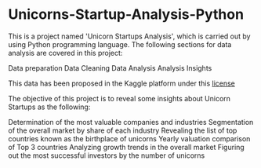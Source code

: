 # Unicorns-Startup-Analysis-Python

This is a project named 'Unicorn Startups Analysis', which is carried out by using Python programming language. The following sections for data analysis are covered in this project:

Data preparation
Data Cleaning
Data Analysis
Analysis Insights

This data has been proposed in the Kaggle platform under this [license](https://creativecommons.org/publicdomain/zero/1.0/)

The objective of this project is to reveal some insights about Unicorn Startups as the following:

Determination of the most valuable companies and industries
Segmentation of the overall market by share of each industry
Revealing the list of top countries known as the birthplace of unicorns
Yearly valuation comparison of Top 3 countries
Analyzing growth trends in the overall market
Figuring out the most successful investors by the number of unicorns


